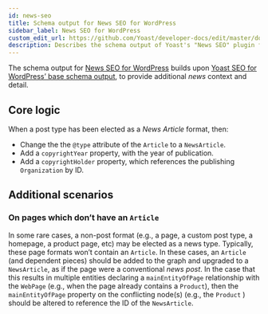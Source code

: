 ```yaml
---
id: news-seo
title: Schema output for News SEO for WordPress
sidebar_label: News SEO for WordPress
custom_edit_url: https://github.com/Yoast/developer-docs/edit/master/docs/features/schema/plugins/news-seo.md
description: Describes the schema output of Yoast's "News SEO" plugin for WordPress.
---
```

The schema output for [News SEO for WordPress](https://yoast.com/wordpress/plugins/news-seo/) builds upon  [Yoast SEO for WordPress’ base schema output](yoast-seo.md), to provide additional *news* context and detail.

## Core logic
When a post type has been elected as a *News Article* format, then:
* Change the the `@type` attribute of the `Article` to a `NewsArticle`.
* Add a `copyrightYear` property, with the year of publication.
* Add a `copyrightHolder` property, which references the publishing `Organization` by ID.

## Additional scenarios

### On pages which don’t have an `Article`
In some rare cases, a non-post format (e.g., a page, a custom post type, a homepage, a product page, etc) may be elected as a news type. Typically, these page formats won’t contain an `Article`.
In these cases, an `Article` (and dependent pieces) should be added to the graph and upgraded to a `NewsArticle`, as if the page were a conventional *news post*.
In the case that this results in multiple entities declaring a `mainEntityOfPage` relationship with the `WebPage` (e.g., when the page already contains a `Product`), then the `mainEntityOfPage` property on the conflicting node(s) (e.g., the `Product` ) should be altered to reference the ID of the `NewsArticle`.

